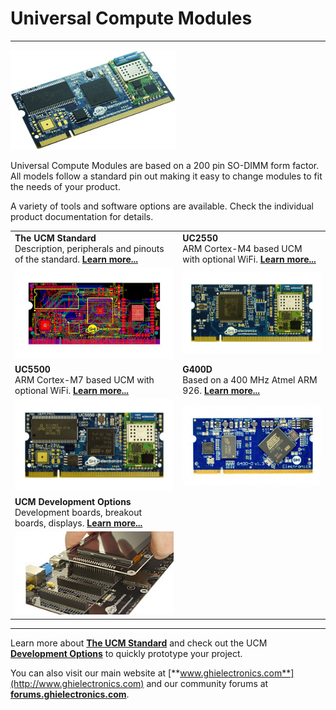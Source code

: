# Universal Compute Modules
---
![G400D](../../images/uc5550-noborder.jpg)

Universal Compute Modules are based on a 200 pin SO-DIMM form factor.  All models follow a standard pin out making it easy to change modules to fit the needs of your product.

A variety of tools and software options are available. Check the individual product documentation for details.

|  |  |
|--|--|
| **The UCM Standard** </br> Description, peripherals and pinouts of the standard. [**Learn more...**](standard.md) | **UC2550** </br> ARM Cortex-M4 based UCM with optional WiFi. [**Learn more...**](uc2550.md) |
| [![UCM SOM](images/som.jpg)](standard.md) | [![UC2550](images/uc2550.jpg)](uc2550.md) |
| **UC5500** </br> ARM Cortex-M7 based UCM with optional WiFi. [**Learn more...**](uc5550.md) | **G400D** </br> Based on a 400 MHz Atmel ARM 926. [**Learn more...**](g400d.md) |
| [![UC5550](images/uc5550.jpg)](uc5550.md) | [![G400D](images/g400d.jpg)](g400d.md) |
| **UCM Development Options** </br> Development boards, breakout boards, displays. [**Learn more...**](development-options.md) |  |
| [![Display Option](images/accessories.jpg)](development-options.md) |  |

***

Learn more about [**The UCM Standard**](standard.md) and check out the UCM [**Development Options**](development-options.md) to quickly prototype your project.

You can also visit our main website at [**www.ghielectronics.com**](http://www.ghielectronics.com) and our community forums at [**forums.ghielectronics.com**](https://forums.ghielectronics.com/).
